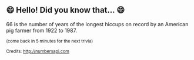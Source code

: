 ## 😄 Hello! Did you know that... 😄
66 is the number of years of the longest hiccups on record by an American pig farmer from 1922 to 1987.

<sup>(come back in 5 minutes for the next trivia)</sup>


<sup>Credits: http://numbersapi.com</sup>
